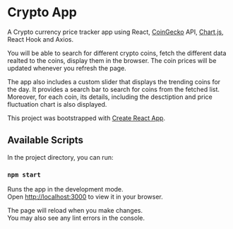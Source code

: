 # Crypto App

A Crypto currency price tracker app using React, [CoinGecko](https://www.coingecko.com) API, [Chart.js](https://www.chartjs.org/), React Hook and Axios.

You will be able to search for different crypto coins, fetch the different data realted to the coins, display them in the browser. The coin prices will be updated whenever you refresh the page.

The app also includes a custom slider that displays the trending coins for the day. It provides a search bar to search for coins from the fetched list. Moreover, for each coin, its details, including the desctiption and price fluctuation chart is also displayed.

This project was bootstrapped with [Create React App](https://github.com/facebook/create-react-app).

## Available Scripts

In the project directory, you can run:

### `npm start`

Runs the app in the development mode.\
Open [http://localhost:3000](http://localhost:3000) to view it in your browser.

The page will reload when you make changes.\
You may also see any lint errors in the console.
